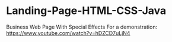 # Landing-Page-HTML-CSS-Java
Business Web Page With Special Effects
For a demonstration: https://www.youtube.com/watch?v=hDZCD7uLjN4
